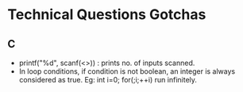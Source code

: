 # Technical Questions Gotchas

## C
- printf("%d", scanf(<<anything>>))  : prints no. of inputs scanned.
- In loop conditions, if condition is not boolean, an integer is always considered as true. Eg: int i=0; for(;i;++i) run infinitely.
